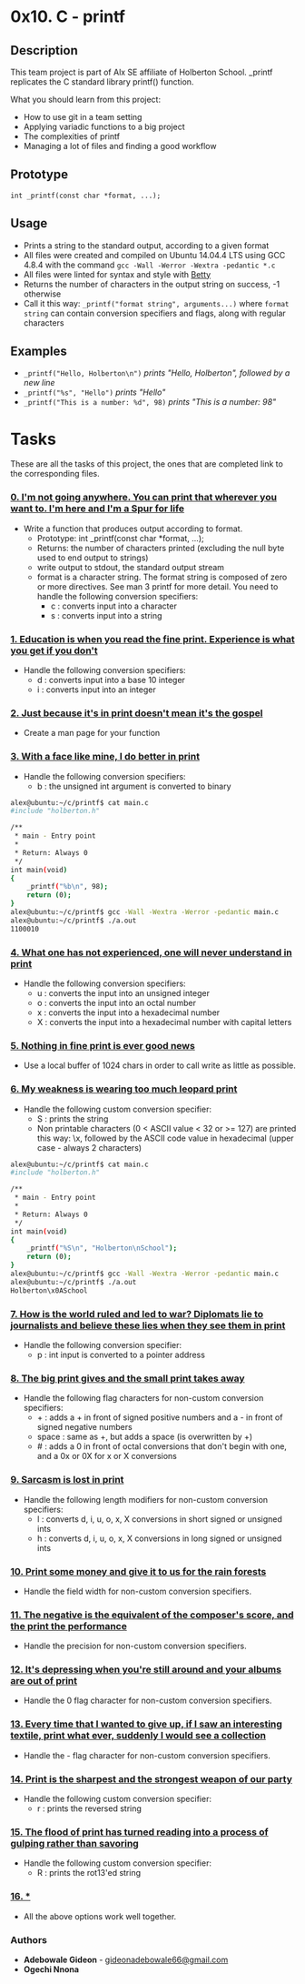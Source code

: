 # 0x10. C - printf

## Description

This team project is part of Alx SE affiliate of Holberton School.
\_printf replicates the C standard library printf() function.

What you should learn from this project:

- How to use git in a team setting
- Applying variadic functions to a big project
- The complexities of printf
- Managing a lot of files and finding a good workflow

## Prototype

`int _printf(const char *format, ...);`

## Usage

- Prints a string to the standard output, according to a given format
- All files were created and compiled on Ubuntu 14.04.4 LTS using GCC 4.8.4 with the command `gcc -Wall -Werror -Wextra -pedantic *.c`
- All files were linted for syntax and style with [Betty](https://github.com/holbertonschool/Betty)
- Returns the number of characters in the output string on success, -1 otherwise
- Call it this way: `_printf("format string", arguments...)` where `format string` can contain conversion specifiers and flags,
  along with regular characters

## Examples

- `_printf("Hello, Holberton\n")` _prints "Hello, Holberton", followed by a new line_
- `_printf("%s", "Hello")` _prints "Hello"_
- `_printf("This is a number: %d", 98)` _prints "This is a number: 98"_

# Tasks

These are all the tasks of this project, the ones that are completed link to the corresponding files.

### [0. I'm not going anywhere. You can print that wherever you want to. I'm here and I'm a Spur for life](./_printf.c)

- Write a function that produces output according to format.
  - Prototype: int \_printf(const char \*format, ...);
  - Returns: the number of characters printed (excluding the null byte used to end output to strings)
  - write output to stdout, the standard output stream
  - format is a character string. The format string is composed of zero or more directives. See man 3 printf for more detail. You need to handle the following conversion specifiers:
    - c : converts input into a character
    - s : converts input into a string

### [1. Education is when you read the fine print. Experience is what you get if you don't](./print_nums.c)

- Handle the following conversion specifiers:
  - d : converts input into a base 10 integer
  - i : converts input into an integer

### [2. Just because it's in print doesn't mean it's the gospel](./man_3_printf)

- Create a man page for your function

### [3. With a face like mine, I do better in print](./print_bases.c)

- Handle the following conversion specifiers:
  - b : the unsigned int argument is converted to binary

```sh
alex@ubuntu:~/c/printf$ cat main.c
#include "holberton.h"

/**
 * main - Entry point
 *
 * Return: Always 0
 */
int main(void)
{
    _printf("%b\n", 98);
    return (0);
}
alex@ubuntu:~/c/printf$ gcc -Wall -Wextra -Werror -pedantic main.c
alex@ubuntu:~/c/printf$ ./a.out
1100010
```

### [4. What one has not experienced, one will never understand in print](./print_bases.c)

- Handle the following conversion specifiers:
  - u : converts the input into an unsigned integer
  - o : converts the input into an octal number
  - x : converts the input into a hexadecimal number
  - X : converts the input into a hexadecimal number with capital letters

### [5. Nothing in fine print is ever good news](./write_funcs.c)

- Use a local buffer of 1024 chars in order to call write as little as possible.

### [6. My weakness is wearing too much leopard print](./print_custom.c)

- Handle the following custom conversion specifier:
  - S : prints the string
  - Non printable characters (0 < ASCII value < 32 or >= 127) are printed this way: \x, followed by the ASCII code value in hexadecimal (upper case - always 2 characters)

```sh
alex@ubuntu:~/c/printf$ cat main.c
#include "holberton.h"

/**
 * main - Entry point
 *
 * Return: Always 0
 */
int main(void)
{
    _printf("%S\n", "Holberton\nSchool");
    return (0);
}
alex@ubuntu:~/c/printf$ gcc -Wall -Wextra -Werror -pedantic main.c
alex@ubuntu:~/c/printf$ ./a.out
Holberton\x0ASchool
```

### [7. How is the world ruled and led to war? Diplomats lie to journalists and believe these lies when they see them in print](./print_address.c)

- Handle the following conversion specifier:
  - p : int input is converted to a pointer address

### [8. The big print gives and the small print takes away](./get_flag.c)

- Handle the following flag characters for non-custom conversion specifiers:
  - \+ : adds a \+ in front of signed positive numbers and a \- in front of signed negative numbers
  - space : same as \+, but adds a space (is overwritten by \+)
  - \# : adds a 0 in front of octal conversions that don't begin with one, and a 0x or 0X for x or X conversions

### [9. Sarcasm is lost in print](./)

- Handle the following length modifiers for non-custom conversion specifiers:
  - l : converts d, i, u, o, x, X conversions in short signed or unsigned ints
  - h : converts d, i, u, o, x, X conversions in long signed or unsigned ints

### [10. Print some money and give it to us for the rain forests](./)

- Handle the field width for non-custom conversion specifiers.

### [11. The negative is the equivalent of the composer's score, and the print the performance](./)

- Handle the precision for non-custom conversion specifiers.

### [12. It's depressing when you're still around and your albums are out of print](./)

- Handle the 0 flag character for non-custom conversion specifiers.

### [13. Every time that I wanted to give up, if I saw an interesting textile, print what ever, suddenly I would see a collection](./)

- Handle the - flag character for non-custom conversion specifiers.

### [14. Print is the sharpest and the strongest weapon of our party](./print_custom.c)

- Handle the following custom conversion specifier:
  - r : prints the reversed string

### [15. The flood of print has turned reading into a process of gulping rather than savoring](./print_custom.c)

- Handle the following custom conversion specifier:
  - R : prints the rot13'ed string

### [16. \* ](./)

- All the above options work well together.

### Authors

- **Adebowale Gideon** - [gideonadebowale66@gmail.com](https://github.com/Gee-A)
- **Ogechi Nnona**
